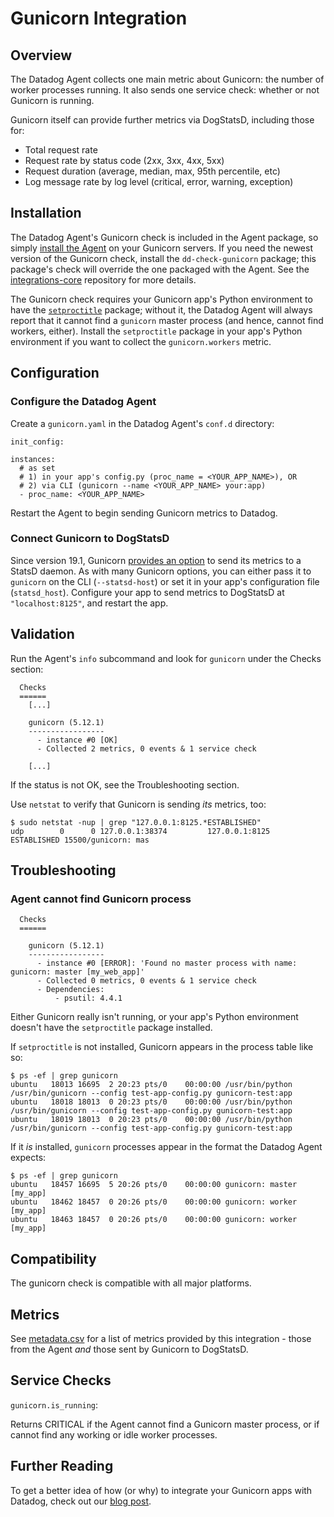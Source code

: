 # Gunicorn Integration

## Overview

The Datadog Agent collects one main metric about Gunicorn: the number of worker processes running. It also sends one service check: whether or not Gunicorn is running.

Gunicorn itself can provide further metrics via DogStatsD, including those for:

* Total request rate
* Request rate by status code (2xx, 3xx, 4xx, 5xx)
* Request duration (average, median, max, 95th percentile, etc)
* Log message rate by log level (critical, error, warning, exception)

## Installation

The Datadog Agent's Gunicorn check is included in the Agent package, so simply [install the Agent](https://app.datadoghq.com/account/settings#agent) on your Gunicorn servers. If you need the newest version of the Gunicorn check, install the `dd-check-gunicorn` package; this package's check will override the one packaged with the Agent. See the [integrations-core](https://github.com/DataDog/integrations-core#installing-the-integrations) repository for more details.

The Gunicorn check requires your Gunicorn app's Python environment to have the [`setproctitle`](https://pypi.python.org/pypi/setproctitle) package; without it, the Datadog Agent will always report that it cannot find a `gunicorn` master process (and hence, cannot find workers, either). Install the `setproctitle` package in your app's Python environment if you want to collect the `gunicorn.workers` metric.

## Configuration

### Configure the Datadog Agent

Create a `gunicorn.yaml` in the Datadog Agent's `conf.d` directory:

```
init_config:

instances:
  # as set 
  # 1) in your app's config.py (proc_name = <YOUR_APP_NAME>), OR
  # 2) via CLI (gunicorn --name <YOUR_APP_NAME> your:app)
  - proc_name: <YOUR_APP_NAME>
```

Restart the Agent to begin sending Gunicorn metrics to Datadog.

### Connect Gunicorn to DogStatsD

Since version 19.1, Gunicorn [provides an option](http://docs.gunicorn.org/en/stable/settings.html#statsd-host) to send its metrics to a StatsD daemon. As with many Gunicorn options, you can either pass it to `gunicorn` on the CLI (`--statsd-host`) or set it in your app's configuration file (`statsd_host`). Configure your app to send metrics to DogStatsD at `"localhost:8125"`, and restart the app.

## Validation

Run the Agent's `info` subcommand and look for `gunicorn` under the Checks section:

```
  Checks
  ======
    [...]

    gunicorn (5.12.1)
    -----------------
      - instance #0 [OK]
      - Collected 2 metrics, 0 events & 1 service check

    [...]
```

If the status is not OK, see the Troubleshooting section.

Use `netstat` to verify that Gunicorn is sending _its_ metrics, too:

```
$ sudo netstat -nup | grep "127.0.0.1:8125.*ESTABLISHED"
udp        0      0 127.0.0.1:38374         127.0.0.1:8125          ESTABLISHED 15500/gunicorn: mas
```

## Troubleshooting

### Agent cannot find Gunicorn process
```
  Checks
  ======
  
    gunicorn (5.12.1)
    -----------------
      - instance #0 [ERROR]: 'Found no master process with name: gunicorn: master [my_web_app]'
      - Collected 0 metrics, 0 events & 1 service check
      - Dependencies:
          - psutil: 4.4.1
```

Either Gunicorn really isn't running, or your app's Python environment doesn't have the `setproctitle` package installed.

If `setproctitle` is not installed, Gunicorn appears in the process table like so:

```
$ ps -ef | grep gunicorn
ubuntu   18013 16695  2 20:23 pts/0    00:00:00 /usr/bin/python /usr/bin/gunicorn --config test-app-config.py gunicorn-test:app
ubuntu   18018 18013  0 20:23 pts/0    00:00:00 /usr/bin/python /usr/bin/gunicorn --config test-app-config.py gunicorn-test:app
ubuntu   18019 18013  0 20:23 pts/0    00:00:00 /usr/bin/python /usr/bin/gunicorn --config test-app-config.py gunicorn-test:app
```

If it _is_ installed, `gunicorn` processes appear in the format the Datadog Agent expects:

```
$ ps -ef | grep gunicorn
ubuntu   18457 16695  5 20:26 pts/0    00:00:00 gunicorn: master [my_app]
ubuntu   18462 18457  0 20:26 pts/0    00:00:00 gunicorn: worker [my_app]
ubuntu   18463 18457  0 20:26 pts/0    00:00:00 gunicorn: worker [my_app]
```

## Compatibility

The gunicorn check is compatible with all major platforms.

## Metrics

See [metadata.csv](https://github.com/DataDog/integrations-core/blob/master/gunicorn/metadata.csv) for a list of metrics provided by this integration - those from the Agent _and_ those sent by Gunicorn to DogStatsD.

## Service Checks

`gunicorn.is_running`:

Returns CRITICAL if the Agent cannot find a Gunicorn master process, or if cannot find any working or idle worker processes.

## Further Reading

To get a better idea of how (or why) to integrate your Gunicorn apps with Datadog, check out our [blog post](https://www.datadoghq.com/blog/monitor-gunicorn-performance/).
